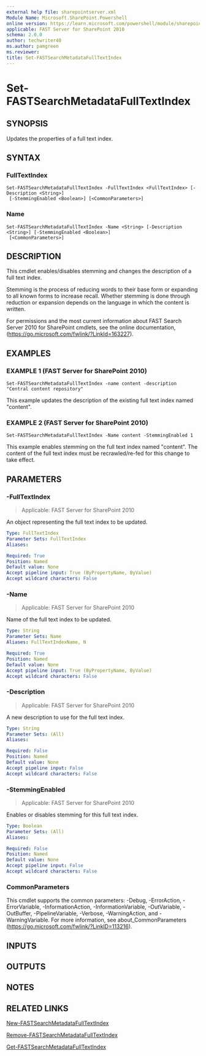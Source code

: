 ```yaml
---
external help file: sharepointserver.xml
Module Name: Microsoft.SharePoint.Powershell
online version: https://learn.microsoft.com/powershell/module/sharepoint-server/set-fastsearchmetadatafulltextindex
applicable: FAST Server for SharePoint 2010
schema: 2.0.0
author: techwriter40
ms.author: pamgreen
ms.reviewer:
title: Set-FASTSearchMetadataFullTextIndex
---
```


# Set-FASTSearchMetadataFullTextIndex

## SYNOPSIS
Updates the properties of a full text index.

## SYNTAX

### FullTextIndex
```
Set-FASTSearchMetadataFullTextIndex -FullTextIndex <FullTextIndex> [-Description <String>]
 [-StemmingEnabled <Boolean>] [<CommonParameters>]
```

### Name
```
Set-FASTSearchMetadataFullTextIndex -Name <String> [-Description <String>] [-StemmingEnabled <Boolean>]
 [<CommonParameters>]
```

## DESCRIPTION
This cmdlet enables/disables stemming and changes the description of a full text index.

Stemming is the process of reducing words to their base form or expanding to all known forms to increase recall.
Whether stemming is done through reduction or expansion depends on the language in which the content is written.

For permissions and the most current information about FAST Search Server 2010 for SharePoint cmdlets, see the online documentation, (https://go.microsoft.com/fwlink/?LinkId=163227).

## EXAMPLES

### EXAMPLE 1 (FAST Server for SharePoint 2010)
```
Set-FASTSearchMetadataFullTextIndex -name content -description "Central content repository"
```

This example updates the description of the existing full text index named "content".

### EXAMPLE 2 (FAST Server for SharePoint 2010)
```
Set-FASTSearchMetadataFullTextIndex -Name content -StemmingEnabled 1
```

This example enables stemming on the full text index named "content".
The content of the full text index must be recrawled/re-fed for this change to take effect.

## PARAMETERS

### -FullTextIndex

> Applicable: FAST Server for SharePoint 2010

An object representing the full text index to be updated.

```yaml
Type: FullTextIndex
Parameter Sets: FullTextIndex
Aliases:

Required: True
Position: Named
Default value: None
Accept pipeline input: True (ByPropertyName, ByValue)
Accept wildcard characters: False
```

### -Name

> Applicable: FAST Server for SharePoint 2010

Name of the full text index to be updated.

```yaml
Type: String
Parameter Sets: Name
Aliases: FullTextIndexName, N

Required: True
Position: Named
Default value: None
Accept pipeline input: True (ByPropertyName, ByValue)
Accept wildcard characters: False
```

### -Description

> Applicable: FAST Server for SharePoint 2010

A new description to use for the full text index.

```yaml
Type: String
Parameter Sets: (All)
Aliases:

Required: False
Position: Named
Default value: None
Accept pipeline input: False
Accept wildcard characters: False
```

### -StemmingEnabled

> Applicable: FAST Server for SharePoint 2010

Enables or disables stemming for this full text index.

```yaml
Type: Boolean
Parameter Sets: (All)
Aliases:

Required: False
Position: Named
Default value: None
Accept pipeline input: False
Accept wildcard characters: False
```

### CommonParameters
This cmdlet supports the common parameters: -Debug, -ErrorAction, -ErrorVariable, -InformationAction, -InformationVariable, -OutVariable, -OutBuffer, -PipelineVariable, -Verbose, -WarningAction, and -WarningVariable. For more information, see about_CommonParameters (https://go.microsoft.com/fwlink/?LinkID=113216).

## INPUTS

## OUTPUTS

## NOTES

## RELATED LINKS

[New-FASTSearchMetadataFullTextIndex](New-FASTSearchMetadataFullTextIndex.md)

[Remove-FASTSearchMetadataFullTextIndex](Remove-FASTSearchMetadataFullTextIndex.md)

[Get-FASTSearchMetadataFullTextIndex](Get-FASTSearchMetadataFullTextIndex.md)
